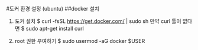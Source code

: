 #도커 환경 설정 (ubuntu)
##docker 설치

1. 도커 설치
$ curl -fsSL https://get.docker.com/ | sudo sh
만약 curl 툴이 없다면
$ sudo apt-get install curl

2. root 권한 부여하기
$ sudo usermod -aG docker $USER
